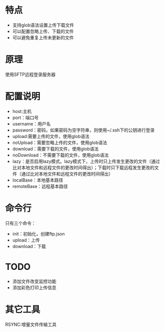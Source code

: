 # 特点
* 支持glob语法设置上传下载文件
* 可以配置忽略上传、下载的文件
* 可以避免重复上传未更新的文件

# 原理
使用SFTP远程登录服务器

# 配置说明
* host:主机
* port：端口号
* username：用户名
* password：密码，如果密码为空字符串，则使用~/.ssh下的公钥进行登录
* upload:需要上传的文件，使用glob语法
* noUpload：需要忽略上传的文件，使用glob语法
* download：需要下载的文件，使用glob语法
* noDownload：不需要下载的文件，使用glob语法
* lazy：是否启用lazy模式。lazy模式下，上传时只上传发生更改的文件（通过比对本地文件和远程文件的更改时间得出）；下载时只下载远程发生更改的文件（通过比对本地文件和远程文件的更改时间得出）
* localBase：本地基本路径
* remoteBase：远程基本路径

# 命令行
只有三个命令：
* init：初始化，创建ftp.json
* upload：上传
* download：下载

# TODO
* 添加文件改变监控功能
* 添加彩色打印上传信息 

# 其它工具
RSYNC:增量文件传输工具
